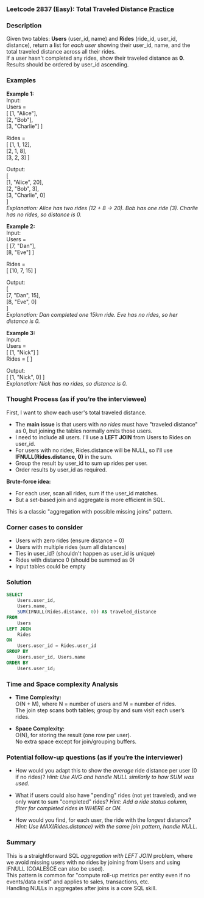 ### Leetcode 2837 (Easy): Total Traveled Distance [Practice](https://leetcode.com/problems/total-traveled-distance)

### Description  
Given two tables: **Users** (user_id, name) and **Rides** (ride_id, user_id, distance), return a list for *each user* showing their user_id, name, and the total traveled distance across all their rides.  
If a user hasn't completed any rides, show their traveled distance as **0**.  
Results should be ordered by user_id ascending.

### Examples  

**Example 1:**  
Input:  
Users =  
[ [1, "Alice"],  
  [2, "Bob"],  
  [3, "Charlie"] ]  

Rides =  
[ [1, 1, 12],  
  [2, 1, 8],  
  [3, 2, 3] ]  

Output:  
[  
 [1, "Alice", 20],  
 [2, "Bob", 3],  
 [3, "Charlie", 0]  
]  
*Explanation: Alice has two rides (12 + 8 → 20). Bob has one ride (3). Charlie has no rides, so distance is 0.*

**Example 2:**  
Input:  
Users =  
[ [7, "Dan"],  
  [8, "Eve"] ]  

Rides =  
[ [10, 7, 15] ]  

Output:  
[  
 [7, "Dan", 15],  
 [8, "Eve", 0]  
]  
*Explanation: Dan completed one 15km ride. Eve has no rides, so her distance is 0.*

**Example 3:**  
Input:  
Users =  
[ [1, "Nick"] ]  
Rides = [ ]  

Output:  
[ [1, "Nick", 0] ]  
*Explanation: Nick has no rides, so distance is 0.*


### Thought Process (as if you’re the interviewee)  
First, I want to show each user's total traveled distance.  
- The **main issue** is that users with *no rides* must have "traveled distance" as 0, but joining the tables normally omits those users.
- I need to include all users. I'll use a **LEFT JOIN** from Users to Rides on user_id.
- For users with no rides, Rides.distance will be NULL, so I'll use **IFNULL(Rides.distance, 0)** in the sum.
- Group the result by user_id to sum up rides per user.
- Order results by user_id as required.

**Brute-force idea:**  
- For each user, scan all rides, sum if the user_id matches.
- But a set-based join and aggregate is more efficient in SQL.

This is a classic "aggregation with possible missing joins" pattern.

### Corner cases to consider  
- Users with zero rides (ensure distance = 0)
- Users with multiple rides (sum all distances)
- Ties in user_id? (shouldn't happen as user_id is unique)
- Rides with distance 0 (should be summed as 0)
- Input tables could be empty

### Solution

```sql
SELECT
    Users.user_id,
    Users.name,
    SUM(IFNULL(Rides.distance, 0)) AS traveled_distance
FROM
    Users
LEFT JOIN
    Rides
ON
    Users.user_id = Rides.user_id
GROUP BY
    Users.user_id, Users.name
ORDER BY
    Users.user_id;
```

### Time and Space complexity Analysis  

- **Time Complexity:**  
  O(N + M), where N = number of users and M = number of rides.  
  The join step scans both tables; group by and sum visit each user’s rides.

- **Space Complexity:**  
  O(N), for storing the result (one row per user).  
  No extra space except for join/grouping buffers.

### Potential follow-up questions (as if you’re the interviewer)  

- How would you adapt this to show the *average* ride distance per user (0 if no rides)?
  *Hint: Use AVG and handle NULL similarly to how SUM was used.*

- What if users could also have "pending" rides (not yet traveled), and we only want to sum "completed" rides?
  *Hint: Add a ride status column, filter for completed rides in WHERE or ON.*

- How would you find, for each user, the ride with the *longest* distance?
  *Hint: Use MAX(Rides.distance) with the same join pattern, handle NULL.*

### Summary
This is a straightforward SQL *aggregation with LEFT JOIN* problem, where we avoid missing users with no rides by joining from Users and using IFNULL (COALESCE can also be used).  
This pattern is common for "compute roll-up metrics per entity even if no events/data exist" and applies to sales, transactions, etc.  
Handling NULLs in aggregates after joins is a core SQL skill.